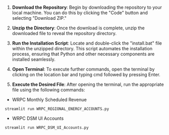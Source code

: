 1. **Download the Repository**: Begin by downloading the repository to your local machine. You can do this by clicking the "Code" button and selecting "Download ZIP."

2. **Unzip the Directory**: Once the download is complete, unzip the downloaded file to reveal the repository directory.

3. **Run the Installation Script**: Locate and double-click the "install.bat" file within the unzipped directory. This script automates the installation process, ensuring that Python and other necessary components are installed seamlessly.
4. **Open Terminal**: To execute further commands, open the terminal by clicking on the location bar and typing cmd followed by pressing Enter.

5. **Execute the Desired File**: After opening the terminal, run the appropriate file using the following commands:

* WRPC Monthly Scheduled Revenue
```
streamlit run WRPC_REGIONAL_ENERGY_ACCOUNTS.py
```

* WRPC DSM UI Accounts
```
streamlit run WRPC_DSM_UI_Accounts.py
```
